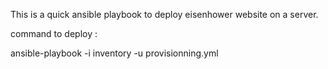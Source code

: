This is a quick ansible playbook to deploy eisenhower website on a server.

command to deploy : 

ansible-playbook -i inventory -u <user> provisionning.yml